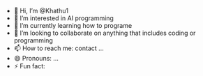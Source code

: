 - 👋 Hi, I’m @Khathu1
- 👀 I’m interested in AI programming
- 🌱 I’m currently learning how to programe
- 💞️ I’m looking to collaborate on anything that includes coding or programming
- 📫 How to reach me: contact ...
- 😄 Pronouns: ...
- ⚡ Fun fact: 

<!---
Khathu1/Khathu1 is a ✨ special ✨ repository because its `README.md` (this file) appears on your GitHub profile.
You can click the Preview link to take a look at your changes.
--->
